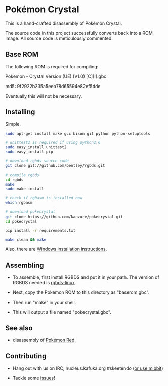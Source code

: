 # Pokémon Crystal

This is a hand-crafted disassembly of Pokémon Crystal.

The source code in this project successfully converts back into a ROM image. All source code is meticulously commented.

## Base ROM

The following ROM is required for compiling:

Pokemon - Crystal Version (UE) (V1.0) [C][!].gbc

md5: 9f2922b235a5eeb78d65594e82ef5dde

Eventually this will not be necessary.

## Installing

Simple.

``` bash
sudo apt-get install make gcc bison git python python-setuptools 

# unittest2 is required if using python2.6
sudo easy_install unittest2
sudo easy_install pip

# download rgbds source code
git clone git://github.com/bentley/rgbds.git

# compile rgbds
cd rgbds
make
sudo make install

# check if rgbasm is installed now
which rgbasm

# download pokecrystal
git clone https://github.com/kanzure/pokecrystal.git
cd pokecrystal

pip install -r requirements.txt

make clean && make
```

Also, there are [Windows installation instructions](https://github.com/kanzure/pokecrystal/blob/master/INSTALL.md).

## Assembling

* To assemble, first install RGBDS and put it in your path. The version of RGBDS needed is [rgbds-linux](https://github.com/bentley/rgbds/).

* Next, copy the Pokémon ROM to this directory as "baserom.gbc".

* Then run "make" in your shell.

* This will output a file named "pokecrystal.gbc".

## See also

* disassembly of [Pokémon Red](http://bitbucket.org/iimarckus/pokered).

## Contributing

* Hang out with us on IRC, nucleus.kafuka.org #skeetendo ([or use mibbit](http://chat.mibbit.com/?server=nucleus.kafuka.org&channel=#skeetendo))

* Tackle some [issues](https://github.com/kanzure/pokecrystal/issues)!
